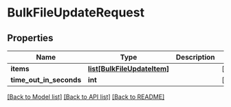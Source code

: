 # BulkFileUpdateRequest

## Properties
Name | Type | Description | Notes
------------ | ------------- | ------------- | -------------
**items** | [**list[BulkFileUpdateItem]**](BulkFileUpdateItem.md) |  | [optional] 
**time_out_in_seconds** | **int** |  | [optional] 

[[Back to Model list]](../README.md#documentation-for-models) [[Back to API list]](../README.md#documentation-for-api-endpoints) [[Back to README]](../README.md)


